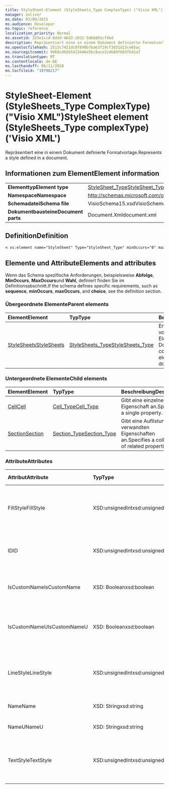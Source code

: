 ```yaml
---
title: StyleSheet-Element (StyleSheets_Type ComplexType) ("Visio XML")
manager: soliver
ms.date: 03/09/2015
ms.audience: Developer
ms.topic: reference
localization_priority: Normal
ms.assetid: 323e1ccd-8ddd-46d3-1032-5d68d01cf4bd
description: Repräsentiert eine in einem Dokument definierte Formatvorlage.
ms.openlocfilehash: 2513c7421dc8f890b7ba63f19cf3d31d23ce65ac
ms.sourcegitcommit: 9d60cd82b5413446e5bc8ace2cd689f683fb41a7
ms.translationtype: MT
ms.contentlocale: de-DE
ms.lasthandoff: 06/11/2018
ms.locfileid: "19798217"
---
```

# <a name="stylesheet-element-stylesheetstype-complextype-visio-xml"></a><span data-ttu-id="29736-103">StyleSheet-Element (StyleSheets_Type ComplexType) ("Visio XML")</span><span class="sxs-lookup"><span data-stu-id="29736-103">StyleSheet element (StyleSheets_Type complexType) ('Visio XML')</span></span>

<span data-ttu-id="29736-104">Repräsentiert eine in einem Dokument definierte Formatvorlage.</span><span class="sxs-lookup"><span data-stu-id="29736-104">Represents a style defined in a document.</span></span>
  
## <a name="element-information"></a><span data-ttu-id="29736-105">Informationen zum Element</span><span class="sxs-lookup"><span data-stu-id="29736-105">Element information</span></span>

|||
|:-----|:-----|
|<span data-ttu-id="29736-106">**Elementtyp**</span><span class="sxs-lookup"><span data-stu-id="29736-106">**Element type**</span></span> <br/> |[<span data-ttu-id="29736-107">StyleSheet_Type</span><span class="sxs-lookup"><span data-stu-id="29736-107">StyleSheet_Type</span></span>](stylesheet_type-complextypevisio-xml.md) <br/> |
|<span data-ttu-id="29736-108">**Namespace**</span><span class="sxs-lookup"><span data-stu-id="29736-108">**Namespace**</span></span> <br/> |http://schemas.microsoft.com/office/visio/2012/main  <br/> |
|<span data-ttu-id="29736-109">**Schemadatei**</span><span class="sxs-lookup"><span data-stu-id="29736-109">**Schema file**</span></span> <br/> |<span data-ttu-id="29736-110">VisioSchema15.xsd</span><span class="sxs-lookup"><span data-stu-id="29736-110">VisioSchema15.xsd</span></span>  <br/> |
|<span data-ttu-id="29736-111">**Dokumentbausteine**</span><span class="sxs-lookup"><span data-stu-id="29736-111">**Document parts**</span></span> <br/> |<span data-ttu-id="29736-112">Document.Xml</span><span class="sxs-lookup"><span data-stu-id="29736-112">document.xml</span></span>  <br/> |
   
## <a name="definition"></a><span data-ttu-id="29736-113">Definition</span><span class="sxs-lookup"><span data-stu-id="29736-113">Definition</span></span>

```XML
< xs:element name="StyleSheet" Type="StyleSheet_Type" minOccurs="0" maxOccurs="unbounded" ></xs:element >
```

## <a name="elements-and-attributes"></a><span data-ttu-id="29736-114">Elemente und Attribute</span><span class="sxs-lookup"><span data-stu-id="29736-114">Elements and attributes</span></span>

<span data-ttu-id="29736-115">Wenn das Schema spezifische Anforderungen, beispielsweise **Abfolge**, **MinOccurs**, **MaxOccurs**und **Wahl**, definiert finden Sie im Definitionsabschnitt.</span><span class="sxs-lookup"><span data-stu-id="29736-115">If the schema defines specific requirements, such as **sequence**, **minOccurs**, **maxOccurs**, and **choice**, see the definition section.</span></span> 
  
### <a name="parent-elements"></a><span data-ttu-id="29736-116">Übergeordnete Elemente</span><span class="sxs-lookup"><span data-stu-id="29736-116">Parent elements</span></span>

|<span data-ttu-id="29736-117">**Element**</span><span class="sxs-lookup"><span data-stu-id="29736-117">**Element**</span></span>|<span data-ttu-id="29736-118">**Typ**</span><span class="sxs-lookup"><span data-stu-id="29736-118">**Type**</span></span>|<span data-ttu-id="29736-119">**Beschreibung**</span><span class="sxs-lookup"><span data-stu-id="29736-119">**Description**</span></span>|
|:-----|:-----|:-----|
|[<span data-ttu-id="29736-120">StyleSheets</span><span class="sxs-lookup"><span data-stu-id="29736-120">StyleSheets</span></span>](stylesheets-element-visiodocument_type-complextypevisio-xml.md) <br/> |[<span data-ttu-id="29736-121">StyleSheets_Type</span><span class="sxs-lookup"><span data-stu-id="29736-121">StyleSheets_Type</span></span>](stylesheets_type-complextypevisio-xml.md) <br/> |<span data-ttu-id="29736-122">Enthält eine Auflistung von **StyleSheet** -Elemente für das Dokument an.</span><span class="sxs-lookup"><span data-stu-id="29736-122">Contains a collection of **StyleSheet** elements for the document.</span></span>  <br/> |
   
### <a name="child-elements"></a><span data-ttu-id="29736-123">Untergeordnete Elemente</span><span class="sxs-lookup"><span data-stu-id="29736-123">Child elements</span></span>

|<span data-ttu-id="29736-124">**Element**</span><span class="sxs-lookup"><span data-stu-id="29736-124">**Element**</span></span>|<span data-ttu-id="29736-125">**Typ**</span><span class="sxs-lookup"><span data-stu-id="29736-125">**Type**</span></span>|<span data-ttu-id="29736-126">**Beschreibung**</span><span class="sxs-lookup"><span data-stu-id="29736-126">**Description**</span></span>|
|:-----|:-----|:-----|
|[<span data-ttu-id="29736-127">Cell</span><span class="sxs-lookup"><span data-stu-id="29736-127">Cell</span></span>](cell-elementvisio-xml.md) <br/> |[<span data-ttu-id="29736-128">Cell_Type</span><span class="sxs-lookup"><span data-stu-id="29736-128">Cell_Type</span></span>](cell_type-complextypevisio-xml.md) <br/> |<span data-ttu-id="29736-129">Gibt eine einzelne Eigenschaft an.</span><span class="sxs-lookup"><span data-stu-id="29736-129">Specifies a single property.</span></span>  <br/> |
|[<span data-ttu-id="29736-130">Section</span><span class="sxs-lookup"><span data-stu-id="29736-130">Section</span></span>](section-element-sheet_type-complextypevisio-xml.md) <br/> |[<span data-ttu-id="29736-131">Section_Type</span><span class="sxs-lookup"><span data-stu-id="29736-131">Section_Type</span></span>](section_type-complextypevisio-xml.md) <br/> |<span data-ttu-id="29736-132">Gibt eine Auflistung von verwandten Eigenschaften an.</span><span class="sxs-lookup"><span data-stu-id="29736-132">Specifies a collection of related properties.</span></span>  <br/> |
   
### <a name="attributes"></a><span data-ttu-id="29736-133">Attribute</span><span class="sxs-lookup"><span data-stu-id="29736-133">Attributes</span></span>

|<span data-ttu-id="29736-134">**Attribut**</span><span class="sxs-lookup"><span data-stu-id="29736-134">**Attribute**</span></span>|<span data-ttu-id="29736-135">**Typ**</span><span class="sxs-lookup"><span data-stu-id="29736-135">**Type**</span></span>|<span data-ttu-id="29736-136">**Erforderlich**</span><span class="sxs-lookup"><span data-stu-id="29736-136">**Required**</span></span>|<span data-ttu-id="29736-137">**Beschreibung**</span><span class="sxs-lookup"><span data-stu-id="29736-137">**Description**</span></span>|<span data-ttu-id="29736-138">**Mögliche Werte**</span><span class="sxs-lookup"><span data-stu-id="29736-138">**Possible values**</span></span>|
|:-----|:-----|:-----|:-----|:-----|
|<span data-ttu-id="29736-139">FillStyle</span><span class="sxs-lookup"><span data-stu-id="29736-139">FillStyle</span></span>  <br/> |<span data-ttu-id="29736-140">XSD:unsignedInt</span><span class="sxs-lookup"><span data-stu-id="29736-140">xsd:unsignedInt</span></span>  <br/> |<span data-ttu-id="29736-141">Optional</span><span class="sxs-lookup"><span data-stu-id="29736-141">optional</span></span>  <br/> |<span data-ttu-id="29736-142">Die ID des StyleSheet-Elements, das von der Formatierung ausfüllen dieses Format erbt.</span><span class="sxs-lookup"><span data-stu-id="29736-142">The ID of the StyleSheet element from which this style inherits fill formatting.</span></span>  <br/> |<span data-ttu-id="29736-143">Werte des Typs Xsd:unsignedInt.</span><span class="sxs-lookup"><span data-stu-id="29736-143">Values of the xsd:unsignedInt type.</span></span>  <br/> |
|<span data-ttu-id="29736-144">ID</span><span class="sxs-lookup"><span data-stu-id="29736-144">ID</span></span>  <br/> |<span data-ttu-id="29736-145">XSD:unsignedInt</span><span class="sxs-lookup"><span data-stu-id="29736-145">xsd:unsignedInt</span></span>  <br/> |<span data-ttu-id="29736-146">erforderlich</span><span class="sxs-lookup"><span data-stu-id="29736-146">required</span></span>  <br/> |<span data-ttu-id="29736-147">Die eindeutige ID des Elements in seinem übergeordneten Element.</span><span class="sxs-lookup"><span data-stu-id="29736-147">The unique ID of the element within its parent element.</span></span>  <br/> |<span data-ttu-id="29736-148">Werte des Typs Xsd:unsignedInt.</span><span class="sxs-lookup"><span data-stu-id="29736-148">Values of the xsd:unsignedInt type.</span></span>  <br/> |
|<span data-ttu-id="29736-149">IsCustomName</span><span class="sxs-lookup"><span data-stu-id="29736-149">IsCustomName</span></span>  <br/> |<span data-ttu-id="29736-150">XSD: Boolean</span><span class="sxs-lookup"><span data-stu-id="29736-150">xsd:boolean</span></span>  <br/> |<span data-ttu-id="29736-151">Optional</span><span class="sxs-lookup"><span data-stu-id="29736-151">optional</span></span>  <br/> |<span data-ttu-id="29736-152">Gibt an, ob der Name des Benutzers angepasst wurde.</span><span class="sxs-lookup"><span data-stu-id="29736-152">Indicates whether the name has been customized by the user.</span></span>  <br/> |<span data-ttu-id="29736-153">Werte des Typs xsd: Boolean.</span><span class="sxs-lookup"><span data-stu-id="29736-153">Values of the xsd:boolean type.</span></span>  <br/> |
|<span data-ttu-id="29736-154">IsCustomNameU</span><span class="sxs-lookup"><span data-stu-id="29736-154">IsCustomNameU</span></span>  <br/> |<span data-ttu-id="29736-155">XSD: Boolean</span><span class="sxs-lookup"><span data-stu-id="29736-155">xsd:boolean</span></span>  <br/> |<span data-ttu-id="29736-156">Optional</span><span class="sxs-lookup"><span data-stu-id="29736-156">optional</span></span>  <br/> |<span data-ttu-id="29736-157">Gibt an, ob der universelle Name durch den Benutzer angepasst wurde.</span><span class="sxs-lookup"><span data-stu-id="29736-157">Indicates whether the universal name has been customized by the user.</span></span>  <br/> |<span data-ttu-id="29736-158">Werte des Typs xsd: Boolean.</span><span class="sxs-lookup"><span data-stu-id="29736-158">Values of the xsd:boolean type.</span></span>  <br/> |
|<span data-ttu-id="29736-159">LineStyle</span><span class="sxs-lookup"><span data-stu-id="29736-159">LineStyle</span></span>  <br/> |<span data-ttu-id="29736-160">XSD:unsignedInt</span><span class="sxs-lookup"><span data-stu-id="29736-160">xsd:unsignedInt</span></span>  <br/> |<span data-ttu-id="29736-161">Optional</span><span class="sxs-lookup"><span data-stu-id="29736-161">optional</span></span>  <br/> |<span data-ttu-id="29736-162">Die ID des StyleSheet-Elements von der Formatierung von Linie dieses Format erbt.</span><span class="sxs-lookup"><span data-stu-id="29736-162">The ID of the StyleSheet element from which this style inherits line formatting.</span></span>  <br/> |<span data-ttu-id="29736-163">Werte des Typs Xsd:unsignedInt.</span><span class="sxs-lookup"><span data-stu-id="29736-163">Values of the xsd:unsignedInt type.</span></span>  <br/> |
|<span data-ttu-id="29736-164">Name</span><span class="sxs-lookup"><span data-stu-id="29736-164">Name</span></span>  <br/> |<span data-ttu-id="29736-165">XSD: String</span><span class="sxs-lookup"><span data-stu-id="29736-165">xsd:string</span></span>  <br/> |<span data-ttu-id="29736-166">Optional</span><span class="sxs-lookup"><span data-stu-id="29736-166">optional</span></span>  <br/> |<span data-ttu-id="29736-167">Der Name des Elements.</span><span class="sxs-lookup"><span data-stu-id="29736-167">The name of the element.</span></span>  <br/> |<span data-ttu-id="29736-168">Werte des Typs xsd: String.</span><span class="sxs-lookup"><span data-stu-id="29736-168">Values of the xsd:string type.</span></span>  <br/> |
|<span data-ttu-id="29736-169">NameU</span><span class="sxs-lookup"><span data-stu-id="29736-169">NameU</span></span>  <br/> |<span data-ttu-id="29736-170">XSD: String</span><span class="sxs-lookup"><span data-stu-id="29736-170">xsd:string</span></span>  <br/> |<span data-ttu-id="29736-171">Optional</span><span class="sxs-lookup"><span data-stu-id="29736-171">optional</span></span>  <br/> |<span data-ttu-id="29736-172">Der universelle Name des Elements.</span><span class="sxs-lookup"><span data-stu-id="29736-172">The universal name of the element.</span></span>  <br/> |<span data-ttu-id="29736-173">Werte des Typs xsd: String.</span><span class="sxs-lookup"><span data-stu-id="29736-173">Values of the xsd:string type.</span></span>  <br/> |
|<span data-ttu-id="29736-174">TextStyle</span><span class="sxs-lookup"><span data-stu-id="29736-174">TextStyle</span></span>  <br/> |<span data-ttu-id="29736-175">XSD:unsignedInt</span><span class="sxs-lookup"><span data-stu-id="29736-175">xsd:unsignedInt</span></span>  <br/> |<span data-ttu-id="29736-176">Optional</span><span class="sxs-lookup"><span data-stu-id="29736-176">optional</span></span>  <br/> |<span data-ttu-id="29736-177">Die ID des StyleSheet-Elements aus dem Text-Formatierung dieses Format erbt.</span><span class="sxs-lookup"><span data-stu-id="29736-177">The ID of the StyleSheet element from which this style inherits text formatting.</span></span>  <br/> |<span data-ttu-id="29736-178">Werte des Typs Xsd:unsignedInt.</span><span class="sxs-lookup"><span data-stu-id="29736-178">Values of the xsd:unsignedInt type.</span></span>  <br/> |
   

